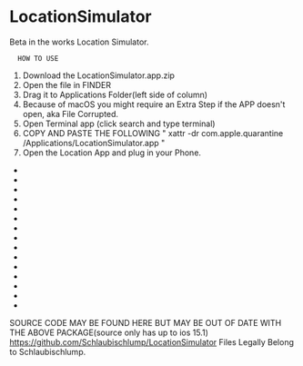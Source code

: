 # LocationSimulator
Beta in the works Location Simulator.

      HOW TO USE
1. Download the LocationSimulator.app.zip
2. Open the file in FINDER
3. Drag it to Applications Folder(left side of column)
4. Because of macOS you might require an Extra Step if the APP doesn't open, aka File Corrupted.
5. Open Terminal app (click search and type terminal)
6. COPY AND PASTE THE FOLLOWING
   " xattr -dr com.apple.quarantine /Applications/LocationSimulator.app "
7. Open the Location App and plug in your Phone.

-
-
-
-
-
-
-
-
-
-
-
-
-
-
-
SOURCE CODE MAY BE FOUND HERE BUT MAY BE OUT OF DATE WITH THE ABOVE PACKAGE(source only has up to ios 15.1)
https://github.com/Schlaubischlump/LocationSimulator
Files Legally Belong to Schlaubischlump.
